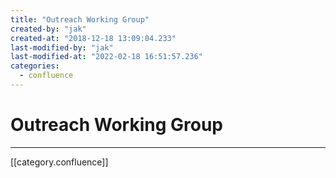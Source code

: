 ```yaml
---
title: "Outreach Working Group"
created-by: "jak"
created-at: "2018-12-18 13:09:04.233"
last-modified-by: "jak"
last-modified-at: "2022-02-18 16:51:57.236"
categories:
  - confluence
---
```


# Outreach Working Group


---

[[category.confluence]]
